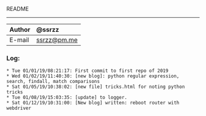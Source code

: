 
README
***** 
|Author|@ssrzz|
|:---  |:---
|E-mail|ssrzz@pm.me

### Log: 
```
* Tue 01/01/19/08:21:17: First commit to first repo of 2019
* Wed 01/02/19/11:40:30: [new blog]: python regular expression, search, findall, match comparisons
* Sat 01/05/19/10:38:02: [new file] tricks.html for noting python tricks
* Tue 01/08/19/15:03:35: [update] to logger.
* Sat 01/12/19/10:31:00: [New blog] written: reboot router with webdriver
```
